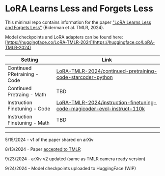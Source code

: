 # LoRA Learns Less and Forgets Less

This minimal repo contains information for the paper ["LoRA Learns Less and Forgets Less"](https://arxiv.org/abs/2405.09673) (Biderman et al. TMLR, 2024).

Model checkpoints and LoRA adapters can be found here: [https://huggingface.co/LoRA-TMLR-2024](https://huggingface.co/LoRA-TMLR-2024)


| Setting | Link |
| --------| ------|
| Continued PRetraining - Code | [LoRA-TMLR-2024/continued-pretraining-code-starcoder-python](https://huggingface.co/collections/LoRA-TMLR-2024/continued-pretraining-code-starcoder-python-66f22ce3b26f416f21f58142) |
| Continued Pretraing - Math | TBD |
| Instruction Finetuning - Code | [LoRA-TMLR-2024/instruction-finetuning-code-magicoder-evol-instruct-110k](https://huggingface.co/collections/LoRA-TMLR-2024/instruction-finetuning-code-magicoder-evol-instruct-110k-66f224a800152f31e4942a3b) |
| Instruction Finetuning - Math | TBD |


----

5/15/2024 - v1 of the paper shared on arXiv

8/13/2024 - Paper [accepted to TMLR](https://openreview.net/forum?id=aloEru2qCG)

9/23/2024 - arXiv v2 updated (same as TMLR camera ready version)

9/24/2024 - Model checkpoints uploaded to HuggingFace (WIP)

